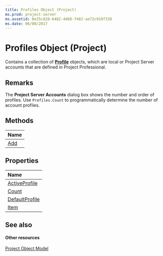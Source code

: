 ```yaml
---
title: Profiles Object (Project)
ms.prod: project-server
ms.assetid: 0e25c828-6482-4d68-f482-ae72c919f338
ms.date: 06/08/2017
---
```



# Profiles Object (Project)

Contains a collection of  **[Profile](profile-object-project.md)** objects, which are local or Project Server accounts that are defined in Project Professional.
 


## Remarks

The  **Project Server Accounts** dialog box shows the number and order of profiles. Use `Profiles.Count` to programmatically determine the number of account profiles.
 

 

## Methods



|**Name**|
|:-----|
|[Add](profiles-add-method-project.md)|

## Properties



|**Name**|
|:-----|
|[ActiveProfile](profiles-activeprofile-property-project.md)|
|[Count](profiles-count-property-project.md)|
|[DefaultProfile](profiles-defaultprofile-property-project.md)|
|[Item](profiles-item-property-project.md)|

## See also


#### Other resources


 
[Project Object Model](http://msdn.microsoft.com/library/900b167b-88ec-ea88-15b7-27bb90c22ac6%28Office.15%29.aspx)
